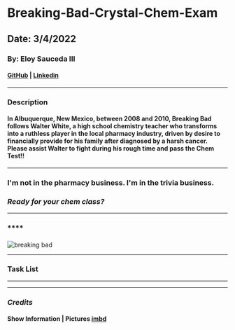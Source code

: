 # Breaking-Bad-Crystal-Chem-Exam

## Date: 3/4/2022

### By: Eloy Sauceda III

#### [GitHub](https://github.com/eloysauceda4) | [Linkedin](https://www.linkedin.com/in/eloy-sauceda-iii-583133137/)
***
### **Description**
#### In Albuquerque, New Mexico, between 2008 and 2010, Breaking Bad follows Walter White, a high school chemistry teacher who transforms into a ruthless player in the local pharmacy industry, driven by desire to financially provide for his family after diagnosed by a harsh cancer. Please assist Walter to fight during his rough time and pass the Chem Test!! 
***
### **I'm not in the pharmacy business. I'm in the trivia business.**
   

### ***Ready for your chem class?***


***
### **** 
    
#### 
![breaking bad](https://m.media-amazon.com/images/M/MV5BOThjODMyM2QtNTNhYi00ZGM4LWIxZTAtMDAyYWNhYzYxMjJiXkEyXkFqcGdeQXVyMTMzNDExODE5._V1_FMjpg_UX1000_.jpgg)
 ***
### Task List

***
***
 ### ***Credits***
 #### Show Information | Pictures [imbd](https://www.imdb.com/title/tt0903747/)

